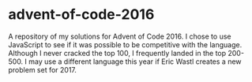 # advent-of-code-2016

A repository of my solutions for Advent of Code 2016. I chose to use JavaScript to see if it was possible to be competitive with the language. Although I never cracked the top 100, I frequently landed in the top 200-500. I may use a different language this year if Eric Wastl creates a new problem set for 2017.
